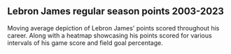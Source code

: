 Lebron James regular season points 2003-2023
---------------------------------------------------
Moving average depiction of Lebron James' points scored throughout his career. Along with a heatmap showcasing his points scored for various intervals of his game score and field goal percentage.
